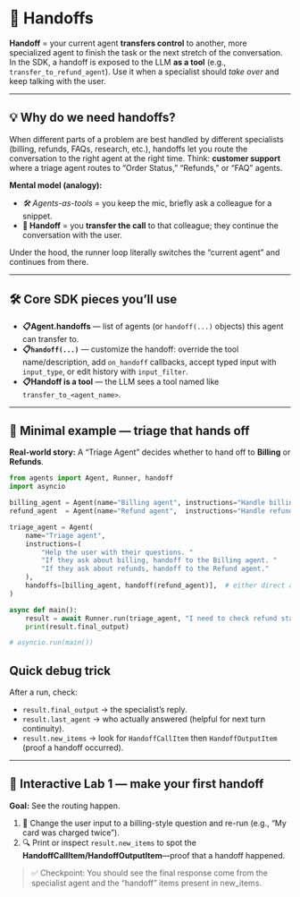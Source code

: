 # 🤝 Handoffs

**Handoff** = your current agent **transfers control** to another, more specialized agent to finish the task or the next stretch of the conversation. In the SDK, a handoff is exposed to the LLM **as a tool** (e.g., `transfer_to_refund_agent`). Use it when a specialist should *take over* and keep talking with the user.

---

## 💡 Why do we need handoffs?

When different parts of a problem are best handled by different specialists (billing, refunds, FAQs, research, etc.), handoffs let you route the conversation to the right agent at the right time. Think: **customer support** where a triage agent routes to “Order Status,” “Refunds,” or “FAQ” agents.

**Mental model (analogy):**

- *🛠 Agents-as-tools* = you keep the mic, briefly ask a colleague for a snippet.
- **🔄 Handoff** = you **transfer the call** to that colleague; they continue the conversation with the user.

Under the hood, the runner loop literally switches the “current agent” and continues from there.

---

## 🛠 Core SDK pieces you’ll use

- **📋Agent.handoffs** — list of agents (or `handoff(...)` objects) this agent can transfer to.
- **📋`handoff(...)`** — customize the handoff: override the tool name/description, add `on_handoff` callbacks, accept typed input with `input_type`, or edit history with `input_filter`.
- **📋Handoff is a tool** — the LLM sees a tool named like `transfer_to_<agent_name>`.

---

## 📜 Minimal example — triage that hands off

**Real-world story:** A “Triage Agent” decides whether to hand off to **Billing** or **Refunds**.

```python
from agents import Agent, Runner, handoff
import asyncio

billing_agent = Agent(name="Billing agent", instructions="Handle billing questions.")
refund_agent  = Agent(name="Refund agent",  instructions="Handle refunds.")

triage_agent = Agent(
    name="Triage agent",
    instructions=(
        "Help the user with their questions. "
        "If they ask about billing, handoff to the Billing agent. "
        "If they ask about refunds, handoff to the Refund agent."
    ),
    handoffs=[billing_agent, handoff(refund_agent)],  # either direct agent or `handoff(...)`
)

async def main():
    result = await Runner.run(triage_agent, "I need to check refund status.")
    print(result.final_output)

# asyncio.run(main())

```

## Quick debug trick

After a run, check:

- `result.final_output` → the specialist’s reply.
- `result.last_agent` → who actually answered (helpful for next turn continuity).
- `result.new_items` → look for `HandoffCallItem` then `HandoffOutputItem` (proof a handoff occurred).

---

## 🧪 Interactive Lab 1 — make your first handoff

**Goal:** See the routing happen.

1. 📝 Change the user input to a billing-style question and re-run (e.g., “My card was charged twice”).
2. 🔍 Print or inspect `result.new_items` to spot the **HandoffCallItem/HandoffOutputItem**—proof that a handoff happened.

> ✅ Checkpoint: You should see the final response come from the specialist agent and the “handoff” items present in new_items.
